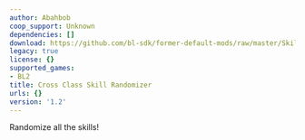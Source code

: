 ```yaml
---
author: Abahbob
coop_support: Unknown
dependencies: []
download: https://github.com/bl-sdk/former-default-mods/raw/master/SkillRandomizer/SkillRandomizer.zip
legacy: true
license: {}
supported_games:
- BL2
title: Cross Class Skill Randomizer
urls: {}
version: '1.2'
---
```

Randomize all the skills!